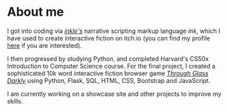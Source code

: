 # About me

I got into coding via [_inkle's_](https://www.inklestudios.com/) narrative scripting markup language _ink_, which I have used to create interactive fiction on itch.io
(you can find my profile [here](https://jack-of-qui11s.itch.io) if you are interested).

I then progressed by studying Python, and completed Harvard's CS50x Introduction to Computer Science course. For the final project, I created a sophisticated 10k word interactive fiction browser game [_Through Glass Darkly_](https://mjnt.pythonanywhere.com/login) using Python, Flask, SQL, HTML, CSS, Bootstrap and JavaScript.

I am currently working on a showcase site and other projects to improve my skills.
